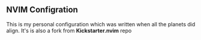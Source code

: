 ## NVIM Configration

This is my personal configuration which was written when all the planets did align.
It's is also a fork from **Kickstarter.nvim** repo 


